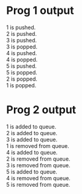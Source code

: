 # Prog 1 output
1 is pushed.<br>
2 is pushed.<br>
3 is pushed.<br>
3 is popped.<br>
4 is pushed.<br>
4 is popped.<br>
5 is pushed.<br>
5 is popped.<br>
2 is popped.<br>
1 is popped.<br>

# Prog 2 output
1 is added to queue.<br>
2 is added to queue.<br>
3 is added to queue.<br>
1 is removed from queue.<br>
4 is added to queue.<br>
2 is removed from queue.<br>
3 is removed from queue.<br>
5 is added to queue.<br>
4 is removed from queue.<br>
5 is removed from queue.<br>
